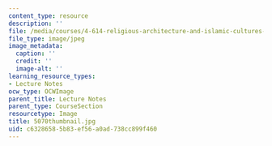 ```yaml
---
content_type: resource
description: ''
file: /media/courses/4-614-religious-architecture-and-islamic-cultures-fall-2002/c63286585b83ef56a0ad738cc899f460_5070thumbnail.jpg
file_type: image/jpeg
image_metadata:
  caption: ''
  credit: ''
  image-alt: ''
learning_resource_types:
- Lecture Notes
ocw_type: OCWImage
parent_title: Lecture Notes
parent_type: CourseSection
resourcetype: Image
title: 5070thumbnail.jpg
uid: c6328658-5b83-ef56-a0ad-738cc899f460
---
```

